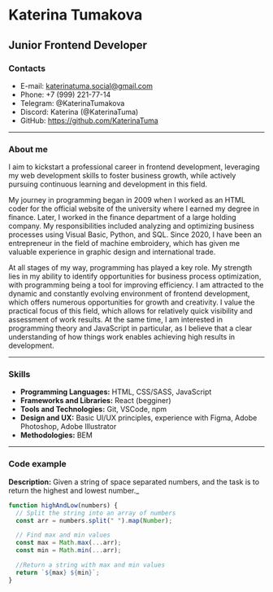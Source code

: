 # Katerina Tumakova

## Junior Frontend Developer

### Contacts

- E-mail: katerinatuma.social@gmail.com
- Phone: +7 (999) 221-77-14
- Telegram: @KaterinaTumakova
- Discord: Katerina (@KaterinaTuma)
- GitHub: https://github.com/KaterinaTuma

---

### About me

I aim to kickstart a professional career in frontend development, leveraging my web development skills to foster business growth, while actively pursuing continuous learning and development in this field.

My journey in programming began in 2009 when I worked as an HTML coder for the official website of the university where I earned my degree in finance. Later, I worked in the finance department of a large holding company. My responsibilities included analyzing and optimizing business processes using Visual Basic, Python, and SQL. Since 2020, I have been an entrepreneur in the field of machine embroidery, which has given me valuable experience in graphic design and international trade.

At all stages of my way, programming has played a key role. My strength lies in my ability to identify opportunities for business process optimization, with programming being a tool for improving efficiency. I am attracted to the dynamic and constantly evolving environment of frontend development, which offers numerous opportunities for growth and creativity. I value the practical focus of this field, which allows for relatively quick visibility and assessment of work results. At the same time, I am interested in programming theory and JavaScript in particular, as I believe that a clear understanding of how things work enables achieving high results in development.

---

### Skills

- **Programming Languages:** HTML, CSS/SASS, JavaScript
- **Frameworks and Libraries:** React (begginer)
- **Tools and Technologies:** Git, VSCode, npm
- **Design and UX:** Basic UI/UX principles, experience with Figma, Adobe Photoshop, Adobe Illustrator
- **Methodologies:** BEM

---

### Code example

**Description:** Given a string of space separated numbers, and the task is to return the highest and lowest number.\_

```javascript
function highAndLow(numbers) {
  // Split the string into an array of numbers
  const arr = numbers.split(" ").map(Number);

  // Find max and min values
  const max = Math.max(...arr);
  const min = Math.min(...arr);

  //Return a string with max and min values
  return `${max} ${min}`;
}
```
